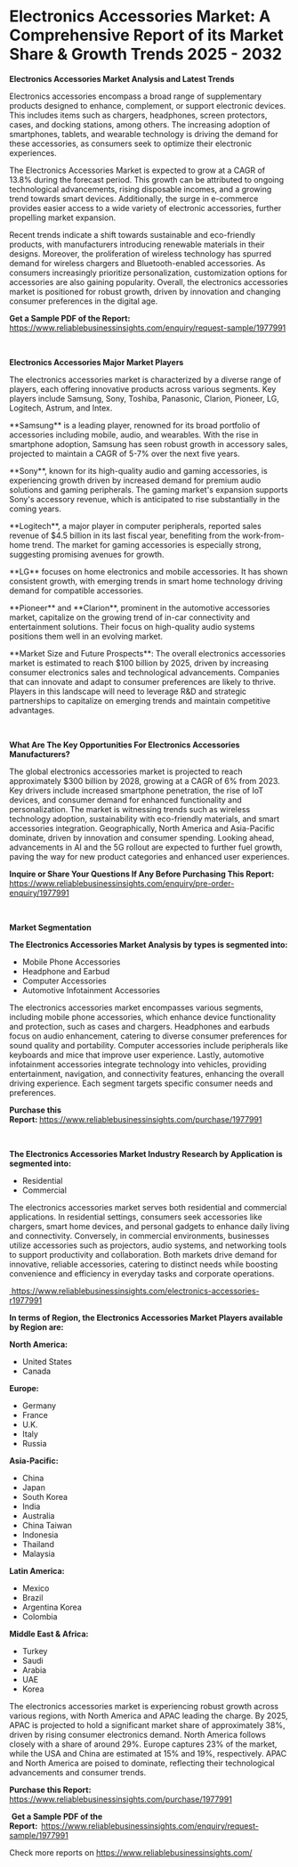<p><h1>Electronics Accessories Market: A Comprehensive Report of its Market Share & Growth Trends 2025 - 2032</h1></p><p><strong>Electronics Accessories Market Analysis and Latest Trends</strong></p>
<p><p>Electronics accessories encompass a broad range of supplementary products designed to enhance, complement, or support electronic devices. This includes items such as chargers, headphones, screen protectors, cases, and docking stations, among others. The increasing adoption of smartphones, tablets, and wearable technology is driving the demand for these accessories, as consumers seek to optimize their electronic experiences.</p><p>The Electronics Accessories Market is expected to grow at a CAGR of 13.8% during the forecast period. This growth can be attributed to ongoing technological advancements, rising disposable incomes, and a growing trend towards smart devices. Additionally, the surge in e-commerce provides easier access to a wide variety of electronic accessories, further propelling market expansion.</p><p>Recent trends indicate a shift towards sustainable and eco-friendly products, with manufacturers introducing renewable materials in their designs. Moreover, the proliferation of wireless technology has spurred demand for wireless chargers and Bluetooth-enabled accessories. As consumers increasingly prioritize personalization, customization options for accessories are also gaining popularity. Overall, the electronics accessories market is positioned for robust growth, driven by innovation and changing consumer preferences in the digital age.</p></p>
<p><strong>Get a Sample PDF of the Report:&nbsp;</strong> <a href="https://www.reliablebusinessinsights.com/enquiry/request-sample/1977991?utm_campaign=2127&utm_medium=2&utm_source=Github&utm_content=ia&utm_term=11022025&utm_id=electronics-accessories">https://www.reliablebusinessinsights.com/enquiry/request-sample/1977991</a></p>
<p>&nbsp;</p>
<p><strong>Electronics Accessories Major Market Players</strong></p>
<p><p>The electronics accessories market is characterized by a diverse range of players, each offering innovative products across various segments. Key players include Samsung, Sony, Toshiba, Panasonic, Clarion, Pioneer, LG, Logitech, Astrum, and Intex.</p><p>**Samsung** is a leading player, renowned for its broad portfolio of accessories including mobile, audio, and wearables. With the rise in smartphone adoption, Samsung has seen robust growth in accessory sales, projected to maintain a CAGR of 5-7% over the next five years.</p><p>**Sony**, known for its high-quality audio and gaming accessories, is experiencing growth driven by increased demand for premium audio solutions and gaming peripherals. The gaming market's expansion supports Sony's accessory revenue, which is anticipated to rise substantially in the coming years.</p><p>**Logitech**, a major player in computer peripherals, reported sales revenue of $4.5 billion in its last fiscal year, benefiting from the work-from-home trend. The market for gaming accessories is especially strong, suggesting promising avenues for growth.</p><p>**LG** focuses on home electronics and mobile accessories. It has shown consistent growth, with emerging trends in smart home technology driving demand for compatible accessories.</p><p>**Pioneer** and **Clarion**, prominent in the automotive accessories market, capitalize on the growing trend of in-car connectivity and entertainment solutions. Their focus on high-quality audio systems positions them well in an evolving market.</p><p>**Market Size and Future Prospects**: The overall electronics accessories market is estimated to reach $100 billion by 2025, driven by increasing consumer electronics sales and technological advancements. Companies that can innovate and adapt to consumer preferences are likely to thrive. Players in this landscape will need to leverage R&D and strategic partnerships to capitalize on emerging trends and maintain competitive advantages.</p></p>
<p>&nbsp;</p>
<p><strong>What Are The Key Opportunities For Electronics Accessories Manufacturers?</strong></p>
<p><p>The global electronics accessories market is projected to reach approximately $300 billion by 2028, growing at a CAGR of 6% from 2023. Key drivers include increased smartphone penetration, the rise of IoT devices, and consumer demand for enhanced functionality and personalization. The market is witnessing trends such as wireless technology adoption, sustainability with eco-friendly materials, and smart accessories integration. Geographically, North America and Asia-Pacific dominate, driven by innovation and consumer spending. Looking ahead, advancements in AI and the 5G rollout are expected to further fuel growth, paving the way for new product categories and enhanced user experiences.</p></p>
<p><strong>Inquire or Share Your Questions If Any Before Purchasing This Report:</strong> <a href="https://www.reliablebusinessinsights.com/enquiry/pre-order-enquiry/1977991?utm_campaign=2127&utm_medium=2&utm_source=Github&utm_content=ia&utm_term=11022025&utm_id=electronics-accessories">https://www.reliablebusinessinsights.com/enquiry/pre-order-enquiry/1977991</a></p>
<p>&nbsp;</p>
<p><strong>Market Segmentation</strong></p>
<p><strong>The Electronics Accessories Market Analysis by types is segmented into:</strong></p>
<p><ul><li>Mobile Phone Accessories</li><li>Headphone and Earbud</li><li>Computer Accessories</li><li>Automotive Infotainment Accessories</li></ul></p>
<p><p>The electronics accessories market encompasses various segments, including mobile phone accessories, which enhance device functionality and protection, such as cases and chargers. Headphones and earbuds focus on audio enhancement, catering to diverse consumer preferences for sound quality and portability. Computer accessories include peripherals like keyboards and mice that improve user experience. Lastly, automotive infotainment accessories integrate technology into vehicles, providing entertainment, navigation, and connectivity features, enhancing the overall driving experience. Each segment targets specific consumer needs and preferences.</p></p>
<p><strong>Purchase this Report:&nbsp;</strong><a href="https://www.reliablebusinessinsights.com/purchase/1977991?utm_campaign=2127&utm_medium=2&utm_source=Github&utm_content=ia&utm_term=11022025&utm_id=electronics-accessories">https://www.reliablebusinessinsights.com/purchase/1977991</a></p>
<p>&nbsp;</p>
<p><strong>The Electronics Accessories Market Industry Research by Application is segmented into:</strong></p>
<p><ul><li>Residential</li><li>Commercial</li></ul></p>
<p><p>The electronics accessories market serves both residential and commercial applications. In residential settings, consumers seek accessories like chargers, smart home devices, and personal gadgets to enhance daily living and connectivity. Conversely, in commercial environments, businesses utilize accessories such as projectors, audio systems, and networking tools to support productivity and collaboration. Both markets drive demand for innovative, reliable accessories, catering to distinct needs while boosting convenience and efficiency in everyday tasks and corporate operations.</p></p>
<p><a href="https://www.reliablebusinessinsights.com/electronics-accessories-r1977991?utm_campaign=2127&utm_medium=2&utm_source=Github&utm_content=ia&utm_term=11022025&utm_id=electronics-accessories">&nbsp;https://www.reliablebusinessinsights.com/electronics-accessories-r1977991</a></p>
<p><strong>In terms of Region, the Electronics Accessories Market Players available by Region are:</strong></p>
<p>
    <p> <strong> North America: </strong>
        <ul>
            <li>United States</li>
            <li>Canada</li>
        </ul>
        </p> 
    <p> <strong> Europe: </strong>
        <ul>
            <li>Germany</li>
            <li>France</li>
            <li>U.K.</li>
            <li>Italy</li>
            <li>Russia</li>
        </ul>
        </p> 
    <p> <strong> Asia-Pacific: </strong>
        <ul>
            <li>China</li>
            <li>Japan</li>
            <li>South Korea</li>
            <li>India</li>
            <li>Australia</li>
            <li>China Taiwan</li>
            <li>Indonesia</li>
            <li>Thailand</li>
            <li>Malaysia</li>
        </ul>
        </p> 
    <p> <strong> Latin America: </strong>
        <ul>
            <li>Mexico</li>
            <li>Brazil</li>
            <li>Argentina Korea</li>
            <li>Colombia</li>
        </ul>
        </p> 
    <p> <strong> Middle East & Africa: </strong>
        <ul>
            <li>Turkey</li>
            <li>Saudi</li>
            <li>Arabia</li>
            <li>UAE</li>
            <li>Korea</li>
        </ul>
    </p>
    </p>
<p><p>The electronics accessories market is experiencing robust growth across various regions, with North America and APAC leading the charge. By 2025, APAC is projected to hold a significant market share of approximately 38%, driven by rising consumer electronics demand. North America follows closely with a share of around 29%. Europe captures 23% of the market, while the USA and China are estimated at 15% and 19%, respectively. APAC and North America are poised to dominate, reflecting their technological advancements and consumer trends.</p></p>
<p><strong>Purchase this Report: </strong><a href="https://www.reliablebusinessinsights.com/purchase/1977991?utm_campaign=2127&utm_medium=2&utm_source=Github&utm_content=ia&utm_term=11022025&utm_id=electronics-accessories">https://www.reliablebusinessinsights.com/purchase/1977991</a></p>
<p>&nbsp;<strong>Get a Sample PDF of the Report:&nbsp;&nbsp;</strong><a href="https://www.reliablebusinessinsights.com/enquiry/request-sample/1977991?utm_campaign=2127&utm_medium=2&utm_source=Github&utm_content=ia&utm_term=11022025&utm_id=electronics-accessories">https://www.reliablebusinessinsights.com/enquiry/request-sample/1977991</a></p>
<p><strong></strong></p>
<p>Check more reports on <a href="https://www.reliablebusinessinsights.com/?utm_campaign=2127&utm_medium=2&utm_source=Github&utm_content=ia&utm_term=11022025&utm_id=electronics-accessories">https://www.reliablebusinessinsights.com/</a></p>